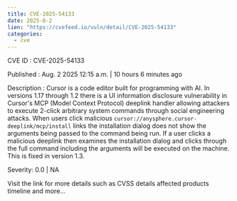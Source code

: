 ```yaml
--- 
title: CVE-2025-54133
date: 2025-8-2
lien: "https://cvefeed.io/vuln/detail/CVE-2025-54133"
categories:
  - cve
---
```


CVE ID : CVE-2025-54133

Published :  Aug. 2
2025
12:15 a.m. | 10 hours
6 minutes ago

Description : Cursor is a code editor built for programming with AI. In versions 1.17 through 1.2
there is a UI information disclosure vulnerability in Cursor's MCP (Model Context Protocol) deeplink handler
allowing attackers to execute 2-click arbitrary system commands through social engineering attacks. When users click malicious `cursor://anysphere.cursor-deeplink/mcp/install` links
the installation dialog does not show the arguments being passed to the command being run. If a user clicks a malicious deeplink
then examines the installation dialog and clicks through
the full command including the arguments will be executed on the machine. This is fixed in version 1.3.

Severity: 0.0 | NA

Visit the link for more details
such as CVSS details
affected products
timeline
and more...
